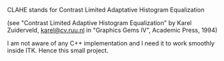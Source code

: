 CLAHE stands for Contrast Limited Adaptative Histogram Equalization

(see "Contrast Limited Adaptive Histogram Equalization" by Karel Zuiderveld, karel@cv.ruu.nl in "Graphics Gems IV", Academic Press, 1994)

I am not aware of any C++ implementation and I need it to work smoothly inside ITK. Hence this small project.